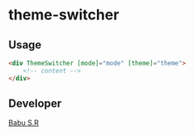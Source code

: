 # theme-switcher

## Usage

```html
<div ThemeSwitcher [mode]="mode" [theme]="theme">
	<!-- content -->
</div>
```
## Developer
[Babu S.R](http://babu-sr.github.io/profile)
